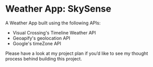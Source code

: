 # Weather App: SkySense

A Weather App built using the following APIs:<br>
- Visual Crossing's Timeline Weather API
- Geoapify's geolocation API
- Google's timeZone API

Please have a look at my project plan if you’d like to see my thought process behind building this project.
